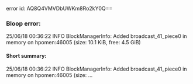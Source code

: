error id: AQ8Q4VMVDbUWKm8Ro2kY0Q==
### Bloop error:

25/06/18 00:36:22 INFO BlockManagerInfo: Added broadcast_41_piece0 in memory on hpomen:46005 (size: 10.1 KiB, free: 4.5 GiB)
#### Short summary: 

25/06/18 00:36:22 INFO BlockManagerInfo: Added broadcast_41_piece0 in memory on hpomen:46005 (size: ...